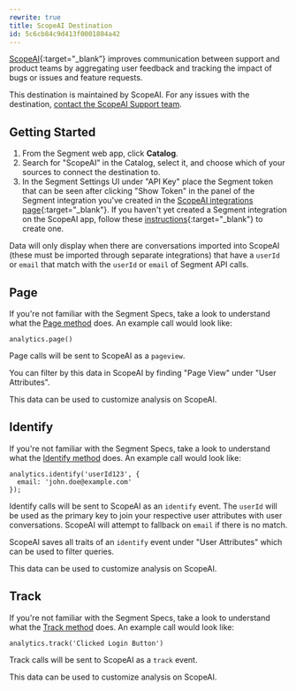 ```yaml
---
rewrite: true
title: ScopeAI Destination
id: 5c6cb84c9d413f0001804a42
---
```

[ScopeAI](https://www.getscopeai.com/?utm_source=segmentio&utm_medium=docs&utm_campaign=partners){:target="_blank”} improves communication between support and product teams by aggregating user feedback and tracking the impact of bugs or issues and feature requests.

This destination is maintained by ScopeAI. For any issues with the destination, [contact the ScopeAI Support team](mailto:support@getscopeai.com).

## Getting Started



1. From the Segment web app, click **Catalog**.
2. Search for "ScopeAI" in the Catalog, select it, and choose which of your sources to connect the destination to.
3. In the Segment Settings UI under "API Key" place the Segment token that can be seen after clicking "Show Token" in the panel of the Segment integration you've  created in the [ScopeAI integrations page](https://www.getscopeai.com/integrations){:target="_blank"}. If you haven't yet created a Segment integration on the ScopeAI app, follow these [instructions](http://help.getscopeai.com/integrations/integrating-with-segment){:target="_blank"} to create one.

Data will only display when there are conversations imported into ScopeAI (these must be imported through separate integrations) that have a `userId` or `email` that match with the `userId` or `email` of Segment API calls.


## Page

If you're not familiar with the Segment Specs, take a look to understand what the [Page method](/docs/connections/spec/page/) does. An example call would look like:

```
analytics.page()
```

Page calls will be sent to ScopeAI as a `pageview`.

You can filter by this data in ScopeAI by finding "Page View" under "User Attributes".

This data can be used to customize analysis on ScopeAI.


## Identify

If you're not familiar with the Segment Specs, take a look to understand what the [Identify method](/docs/connections/spec/identify/) does. An example call would look like:

```
analytics.identify('userId123', {
  email: 'john.doe@example.com'
});
```

Identify calls will be sent to ScopeAI as an `identify` event. The `userId` will be used as the primary key to join your respective user attributes with user conversations. ScopeAI will attempt to fallback on `email` if there is no match.

ScopeAI saves all traits of an `identify` event under "User Attributes" which can be used to filter queries.

This data can be used to customize analysis on ScopeAI.


## Track

If you're not familiar with the Segment Specs, take a look to understand what the [Track method](/docs/connections/spec/track/) does. An example call would look like:

```
analytics.track('Clicked Login Button')
```

Track calls will be sent to ScopeAI as a `track` event.

This data can be used to customize analysis on ScopeAI.
